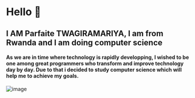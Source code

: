 # Hello 👋

## I AM Parfaite TWAGIRAMARIYA, I am from Rwanda and I am doing computer science

#### As we are in time where technology is rapidly developping, I wished to be one among great programmers who transform and improve technology day by day. Due to that i decided to study computer science which will help me to achieve my goals. 


![image](https://user-images.githubusercontent.com/105437186/176494064-f7d150a0-6694-4eb9-afcd-eafcc2ca6d0b.png)




